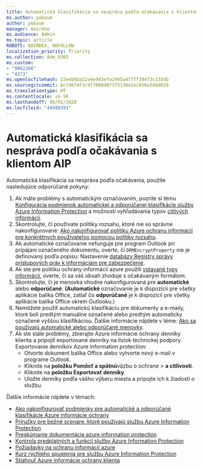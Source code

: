 ```yaml
---
title: Automatická klasifikácia sa nespráva podľa očakávania s klientom AIP
ms.author: pebaum
author: pebaum
manager: mnirkhe
ms.audience: Admin
ms.topic: article
ROBOTS: NOINDEX, NOFOLLOW
localization_priority: Priority
ms.collection: Adm_O365
ms.custom:
- "9002266"
- "4373"
ms.openlocfilehash: 22eeb6ba32e4e943efa2495a477ff394f3c135db
ms.sourcegitcommit: bc7d6f4f3c9f7060d073f5130e1ec856e248d020
ms.translationtype: HT
ms.contentlocale: sk-SK
ms.lasthandoff: 06/02/2020
ms.locfileid: "44508391"
---
```

# <a name="automatic-classification-not-behaving-as-expected-with-the-aip-client"></a>Automatická klasifikácia sa nespráva podľa očakávania s klientom AIP

Automatická klasifikácia sa nespráva podľa očakávania, použite nasledujúce odporúčané pokyny:

1. Ak máte problémy s automatickým označovaním, pozrite si tému [Konfigurácia podmienok automatickej a odporúčanej klasifikácie služby Azure Information Protection](https://docs.microsoft.com/azure/information-protection/configure-policy-classification) a možnosti vyhľadávania typov [citlivých informácií](https://docs.microsoft.com/microsoft-365/compliance/sensitive-information-type-entity-definitions).
2. Skontrolujte, či používate politiky rozsahu, ktoré nie sú správne nakonfigurované: [Ako nakonfigurovať politiku Azure ochranu informácií pre konkrétnych používateľov pomocou politiky rozsahu](https://docs.microsoft.com/azure/information-protection/configure-policy-scope).
3. Ak automatické označovanie nefunguje pre program Outlook pri pripájaní označeného dokumentu, overte, či `DRMEncryptProperty` nie je definovaný podľa popisu: Nastavenie [databázy Registry správy prístupových práv k informáciám pre zabezpečenie](https://docs.microsoft.com/deployoffice/security/protect-sensitive-messages-and-documents-by-using-irm-in-office#office-2016-irm-registry-key-options).
4. Ak ste pre politiku ochrany informácií azure použili [vstavané typy informácií,](https://support.office.com/article/What-the-sensitive-information-types-look-for-fd505979-76be-4d9f-b459-abef3fc9e86b) overte, či sa váš obsah zhoduje s očakávaným formátom.
5. Skontrolujte, či je menovka vhodne nakonfigurovaná pre **automatické** alebo **odporúčané**. **(Automatické** označovanie je k dispozícii pre všetky aplikácie balíka Office, zatiaľ čo **odporúčané** je k dispozícii pre všetky aplikácie balíka Office okrem Outlooku.)
6. Nemôžete použiť automatickú klasifikáciu pre dokumenty a e-maily, ktoré boli predtým manuálne označené alebo predtým automaticky označené vyššou klasifikáciou.  Ďalšie informácie nájdete v téme: [Ako sa používajú automatické alebo odporúčané menovky](https://docs.microsoft.com/azure/information-protection/configure-policy-classification#how-automatic-or-recommended-labels-are-applied).
7. Ak ste stále problémy, zbierajte Azure informácie ochrany denníky klienta a pripojiť exportované denníky na lístok technickej podpory. Exportovanie denníkov Azure information protection:
    - Otvorte dokument balíka Office alebo vytvorte nový e-mail v programe Outlook.
    - Kliknite na **položku Pomôcť a spätnú**väzbu o ochrane  >  **a citlivosti**.
    - Kliknite na **položku Exportovať denníky**.
    - Uložte denníky podľa vášho výberu miesta a pripojte ich k žiadosti o službu.

Ďalšie informácie nájdete v témach:

- [Ako nakonfigurovať podmienky pre automatické a odporúčané klasifikácie Azure informácie ochrany](https://docs.microsoft.com/azure/information-protection/configure-policy-classification)
- [Príručky pre bežné scenáre, ktoré používajú službu Azure Information Protection](https://docs.microsoft.com/azure/information-protection/how-to-guides)
- [Preskúmanie dokumentácie azure information protection](https://docs.microsoft.com/azure/information-protection/what-is-information-protection)
- [Kontrola predplatných a funkcií služby Azure Information Protection](https://azure.microsoft.com/pricing/details/information-protection)
- [Požiadavky na ochranu informácií azure](https://docs.microsoft.com/azure/information-protection/get-started/requirements)
- [Kurz rýchleho spustenia pre službu Azure Information Protection](https://docs.microsoft.com/azure/information-protection/get-started/infoprotect-quick-start-tutorial)
- [Stiahnuť Azure informácie ochrany klienta](https://www.microsoft.com/download/details.aspx?id=53018)
